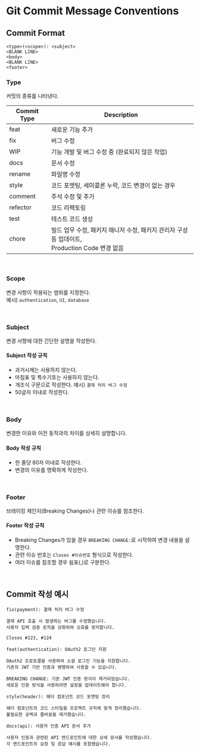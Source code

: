 # Git Commit Message Conventions

## Commit Format
```
<type>(<scope>): <subject>
<BLANK LINE>
<body>
<BLANK LINE>
<footer>
```

### Type
커밋의 종류를 나타낸다.

| Commit Type | Description |
| --- | --- |
| feat | 새로운 기능 추가 |
| fix | 버그 수정 |
| WIP | 기능 개발 및 버그 수정 중 (완료되지 않은 작업)  |
| docs | 문서 수정 |
| rename | 파일명 수정 |
| style | 코드 포맷팅, 세미콜론 누락, 코드 변경이 없는 경우 |
| comment | 주석 수정 및 추가 |
| refector | 코드 리팩토링 |
| test | 테스트 코드 생성 |
| chore | 빌드 업무 수정, 패키지 매니저 수정, 패키지 관리자 구성 등 업데이트,<br>Production Code 변경 없음 |

<br>

### Scope
변경 사항이 적용되는 범위를 지정한다.<br>
예시) ```authentication```, ```UI```, ```database```

<br>

### Subject
변경 사항에 대한 간단한 설명을 작성한다.<br>

#### Subject 작성 규칙
- 과거시제는 사용하지 않는다.
- 마침표 및 특수기호는 사용하지 않는다.
- 개조식 구문으로 작성한다. 예시) ```결제 처리 버그 수정```
- 50글자 이내로 작성한다.

<br>

### Body
변경한 이유와 이전 동작과의 차이를 상세히 설명합니다.

#### Body 작성 규칙
- 한 줄당 80자 이내로 작성한다.
- 변경의 이유를 명확하게 작성한다.

<br>


### Footer
브레이킹 체인지(Breaking Changes)나 관련 이슈를 참조한다.

#### Footer 작성 규칙
- Breaking Changes가 있을 경우 ```BREAKING CHANGE:```로 시작하여 변경 내용을 설명한다.
- 관련 이슈 번호는 ```Closes #이슈번호``` 형식으로 작성한다.
- 여러 이슈를 참조할 경우 쉼표(,)로 구분한다.

<br>

## Commit 작성 예시
```
fix(payment): 결제 처리 버그 수정

결제 API 호출 시 발생하는 버그를 수정했습니다.
사용자 입력 검증 로직을 강화하여 오류를 방지합니다.

Closes #123, #124
```

```
feat(authentication): OAuth2 로그인 지원

OAuth2 프로토콜을 사용하여 소셜 로그인 기능을 지원합니다.
기존의 JWT 기반 인증과 병행하여 사용할 수 있습니다.

BREAKING CHANGE: 기존 JWT 인증 방식이 제거되었습니다.
새로운 인증 방식을 사용하려면 설정을 업데이트해야 합니다.
```
```
style(header): 헤더 컴포넌트 코드 포맷팅 정리

헤더 컴포넌트의 코드 스타일을 프로젝트 규칙에 맞게 정리했습니다.
불필요한 공백과 줄바꿈을 제거했습니다.
```
```
docs(api): 사용자 인증 API 문서 추가

사용자 인증과 관련된 API 엔드포인트에 대한 상세 문서를 작성했습니다.
각 엔드포인트의 요청 및 응답 예시를 포함했습니다.
```